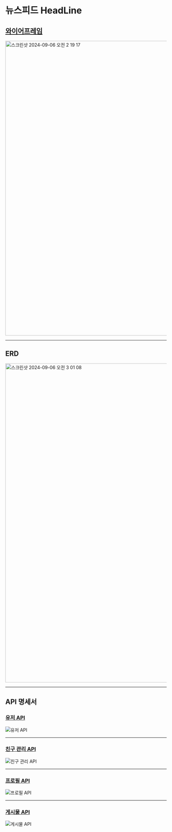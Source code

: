 뉴스피드 HeadLine
==============================================
## [와이어프레임](https://www.figma.com/design/Ag4YgsFQynbdNaenYYYcta/Untitled?node-id=0-1&t=DWR8nmeauQFKe7dT-1)
<img width="921" alt="스크린샷 2024-09-06 오전 2 19 17" src="https://github.com/user-attachments/assets/73fc4b3e-82e2-44ba-8385-a6cfc4b9fc3d">

- - -
## ERD
<img width="997" alt="스크린샷 2024-09-06 오전 3 01 08" src="https://github.com/user-attachments/assets/7ae57364-876f-4a55-a346-ad72918bff6a">

- - -
## API 명세서
### [유저 API](https://documenter.getpostman.com/view/37572363/2sAXjQ2ATy)
![유저 API](https://github.com/user-attachments/assets/f3519034-f771-4621-b191-b186d5b8afc8)
- - -
### [친구 관리 API](https://documenter.getpostman.com/view/37572363/2sAXjQ2AYF)
![친구 관리 API](https://github.com/user-attachments/assets/31447eba-e7bc-49ca-8068-763e3a20807a)
- - -
### [프로필 API](https://documenter.getpostman.com/view/37615804/2sAXjQ2Vwp)
![프로필 API](https://github.com/user-attachments/assets/3036a363-41ff-44d8-b288-a79634b19fc0)
- - -
### [게시물 API](https://documenter.getpostman.com/view/37566103/2sAXjQ2ATx)
![게시물 API](https://github.com/user-attachments/assets/0be08dd4-41c7-4f6b-ac78-6cec66cf8b0f)
